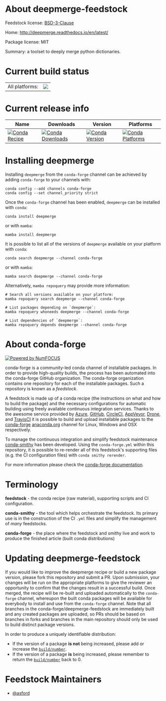 About deepmerge-feedstock
=========================

Feedstock license: [BSD-3-Clause](https://github.com/conda-forge/deepmerge-feedstock/blob/main/LICENSE.txt)

Home: http://deepmerge.readthedocs.io/en/latest/

Package license: MIT

Summary: a toolset to deeply merge python dictionaries.

Current build status
====================


<table><tr><td>All platforms:</td>
    <td>
      <a href="https://dev.azure.com/conda-forge/feedstock-builds/_build/latest?definitionId=12333&branchName=main">
        <img src="https://dev.azure.com/conda-forge/feedstock-builds/_apis/build/status/deepmerge-feedstock?branchName=main">
      </a>
    </td>
  </tr>
</table>

Current release info
====================

| Name | Downloads | Version | Platforms |
| --- | --- | --- | --- |
| [![Conda Recipe](https://img.shields.io/badge/recipe-deepmerge-green.svg)](https://anaconda.org/conda-forge/deepmerge) | [![Conda Downloads](https://img.shields.io/conda/dn/conda-forge/deepmerge.svg)](https://anaconda.org/conda-forge/deepmerge) | [![Conda Version](https://img.shields.io/conda/vn/conda-forge/deepmerge.svg)](https://anaconda.org/conda-forge/deepmerge) | [![Conda Platforms](https://img.shields.io/conda/pn/conda-forge/deepmerge.svg)](https://anaconda.org/conda-forge/deepmerge) |

Installing deepmerge
====================

Installing `deepmerge` from the `conda-forge` channel can be achieved by adding `conda-forge` to your channels with:

```
conda config --add channels conda-forge
conda config --set channel_priority strict
```

Once the `conda-forge` channel has been enabled, `deepmerge` can be installed with `conda`:

```
conda install deepmerge
```

or with `mamba`:

```
mamba install deepmerge
```

It is possible to list all of the versions of `deepmerge` available on your platform with `conda`:

```
conda search deepmerge --channel conda-forge
```

or with `mamba`:

```
mamba search deepmerge --channel conda-forge
```

Alternatively, `mamba repoquery` may provide more information:

```
# Search all versions available on your platform:
mamba repoquery search deepmerge --channel conda-forge

# List packages depending on `deepmerge`:
mamba repoquery whoneeds deepmerge --channel conda-forge

# List dependencies of `deepmerge`:
mamba repoquery depends deepmerge --channel conda-forge
```


About conda-forge
=================

[![Powered by
NumFOCUS](https://img.shields.io/badge/powered%20by-NumFOCUS-orange.svg?style=flat&colorA=E1523D&colorB=007D8A)](https://numfocus.org)

conda-forge is a community-led conda channel of installable packages.
In order to provide high-quality builds, the process has been automated into the
conda-forge GitHub organization. The conda-forge organization contains one repository
for each of the installable packages. Such a repository is known as a *feedstock*.

A feedstock is made up of a conda recipe (the instructions on what and how to build
the package) and the necessary configurations for automatic building using freely
available continuous integration services. Thanks to the awesome service provided by
[Azure](https://azure.microsoft.com/en-us/services/devops/), [GitHub](https://github.com/),
[CircleCI](https://circleci.com/), [AppVeyor](https://www.appveyor.com/),
[Drone](https://cloud.drone.io/welcome), and [TravisCI](https://travis-ci.com/)
it is possible to build and upload installable packages to the
[conda-forge](https://anaconda.org/conda-forge) [anaconda.org](https://anaconda.org/)
channel for Linux, Windows and OSX respectively.

To manage the continuous integration and simplify feedstock maintenance
[conda-smithy](https://github.com/conda-forge/conda-smithy) has been developed.
Using the ``conda-forge.yml`` within this repository, it is possible to re-render all of
this feedstock's supporting files (e.g. the CI configuration files) with ``conda smithy rerender``.

For more information please check the [conda-forge documentation](https://conda-forge.org/docs/).

Terminology
===========

**feedstock** - the conda recipe (raw material), supporting scripts and CI configuration.

**conda-smithy** - the tool which helps orchestrate the feedstock.
                   Its primary use is in the construction of the CI ``.yml`` files
                   and simplify the management of *many* feedstocks.

**conda-forge** - the place where the feedstock and smithy live and work to
                  produce the finished article (built conda distributions)


Updating deepmerge-feedstock
============================

If you would like to improve the deepmerge recipe or build a new
package version, please fork this repository and submit a PR. Upon submission,
your changes will be run on the appropriate platforms to give the reviewer an
opportunity to confirm that the changes result in a successful build. Once
merged, the recipe will be re-built and uploaded automatically to the
`conda-forge` channel, whereupon the built conda packages will be available for
everybody to install and use from the `conda-forge` channel.
Note that all branches in the conda-forge/deepmerge-feedstock are
immediately built and any created packages are uploaded, so PRs should be based
on branches in forks and branches in the main repository should only be used to
build distinct package versions.

In order to produce a uniquely identifiable distribution:
 * If the version of a package **is not** being increased, please add or increase
   the [``build/number``](https://docs.conda.io/projects/conda-build/en/latest/resources/define-metadata.html#build-number-and-string).
 * If the version of a package **is** being increased, please remember to return
   the [``build/number``](https://docs.conda.io/projects/conda-build/en/latest/resources/define-metadata.html#build-number-and-string)
   back to 0.

Feedstock Maintainers
=====================

* [@asford](https://github.com/asford/)

